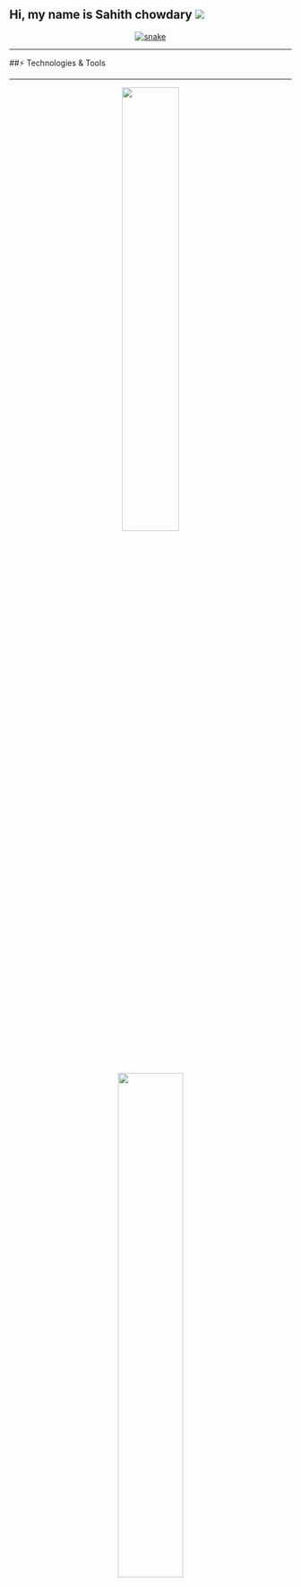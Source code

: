 
## Hi, my name is Sahith chowdary  ![](https://user-images.githubusercontent.com/18350557/176309783-0785949b-9127-417c-8b55-ab5a4333674e.gif)


<div align="center">
  <a href="https://github.com/Sahith53">
  <img  src="https://github.com/Sahith53/sahith53/blob/main/grid-snake.svg"
       alt="snake" /></a>
</div>

<hr>
##⚡ Technologies & Tools
<p align="left">
<hr>
<p align="center">
          <a href="https://github.com/Sahith53/">
          <img width="45%" hspace="10" src="https://github-readme-stats.vercel.app/api?username=Sahith53&show_icons=true&theme=gruvbox&hide_border=true" />
          <img width="48%" hspace="10" src="https://github-readme-streak-stats.herokuapp.com/?user=Sahith53&theme=gruvbox&hide_border=true" />
          </a>
       </p>
